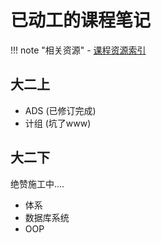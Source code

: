 # 已动工的课程笔记

!!! note "相关资源"
    - [课程资源索引](https://www.yuque.com/xianyuxuan/saltfish_shop/course_res_index#cIhfl)


## 大二上

- ADS (已修订完成)
- 计组 (坑了www)

## 大二下

绝赞施工中....

- 体系 
- 数据库系统
- OOP

